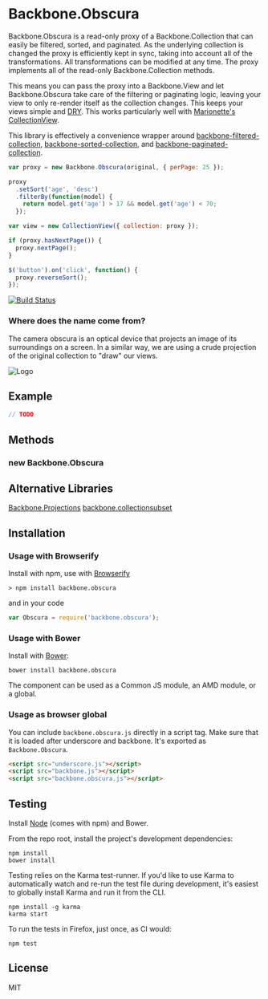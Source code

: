 # Backbone.Obscura

Backbone.Obscura is a read-only proxy of a Backbone.Collection that can easily be 
filtered, sorted, and paginated. As the underlying collection is changed the proxy 
is efficiently kept in sync, taking into account all of the transformations. All
transformations can be modified at any time. The proxy implements all of the read-only
Backbone.Collection methods.

This means you can pass the proxy into a Backbone.View and let Backbone.Obscura take
care of the filtering or paginating logic, leaving your view to only re-render itself
as the collection changes. This keeps your views simple and [DRY](http://en.wikipedia.org/wiki/Don't_repeat_yourself).
This works particularly well with [Marionette's](https://github.com/marionettejs/backbone.marionette)
[CollectionView](https://github.com/marionettejs/backbone.marionette/blob/master/docs/marionette.collectionview.md).

This library is effectively a convenience wrapper around [backbone-filtered-collection](https://github.com/jmorrell/backbone-filtered-collection),
[backbone-sorted-collection](https://github.com/jmorrell/backbone-sorted-collection), 
and [backbone-paginated-collection](https://github.com/jmorrell/backbone-paginated-collection).

```javascript
var proxy = new Backbone.Obscura(original, { perPage: 25 });

proxy
  .setSort('age', 'desc')
  .filterBy(function(model) {
    return model.get('age') > 17 && model.get('age') < 70;
  });

var view = new CollectionView({ collection: proxy });

if (proxy.hasNextPage()) {
  proxy.nextPage();
}

$('button').on('click', function() {
  proxy.reverseSort();
});
```

[![Build Status](https://secure.travis-ci.org/user/backbone.obscura.png?branch=master)](http://travis-ci.org/user/backbone.obscura)

### Where does the name come from?

The camera obscura is an optical device that projects an image of its surroundings 
on a screen. In a similar way, we are using a crude projection of the original
collection to "draw" our views.

![Logo](https://raw.github.com/jmorrell/backbone.obscura/master/img/CameraObscura.jpg)

## Example

```javascript
// TODO
```

## Methods

### new Backbone.Obscura


## Alternative Libraries
[Backbone.Projections](https://github.com/andreypopp/backbone.projections)
[backbone.collectionsubset](https://github.com/anthonyshort/backbone.collectionsubset)

## Installation

### Usage with Browserify

Install with npm, use with [Browserify](http://browserify.org/)

```
> npm install backbone.obscura
```

and in your code

```javascript
var Obscura = require('backbone.obscura');
```

### Usage with Bower

Install with [Bower](http://bower.io):

```
bower install backbone.obscura
```

The component can be used as a Common JS module, an AMD module, or a global.

### Usage as browser global

You can include `backbone.obscura.js` directly in a script tag. Make 
sure that it is loaded after underscore and backbone. It's exported as 
`Backbone.Obscura`.

```HTML
<script src="underscore.js"></script>
<script src="backbone.js"></script>
<script src="backbone.obscura.js"></script>
```

## Testing

Install [Node](http://nodejs.org) (comes with npm) and Bower.

From the repo root, install the project's development dependencies:

```
npm install
bower install
```

Testing relies on the Karma test-runner. If you'd like to use Karma to
automatically watch and re-run the test file during development, it's easiest
to globally install Karma and run it from the CLI.

```
npm install -g karma
karma start
```

To run the tests in Firefox, just once, as CI would:

```
npm test
```

## License

MIT
